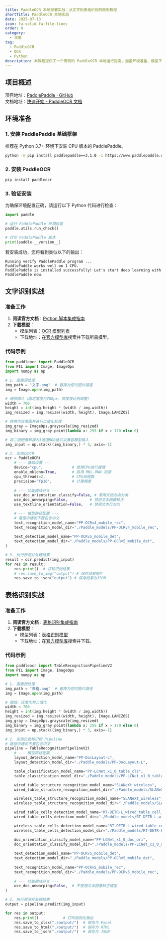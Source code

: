 ```yaml
---
title: PaddleOCR 本地部署实战：从文字到表格识别的简明教程
shortTitle: PaddleOCR 本地实战
date: 2025-07-13
icon: fa-solid fa-file-lines
order: 8
category:
  - 攻略
tag:
  - PaddleOCR
  - OCR
  - Python
description: 本教程提供了一个简明的 PaddleOCR 本地运行指南，涵盖环境准备、模型下载、文字识别和表格识别的完整 Python 代码示例，帮助您快速上手并避免常见问题。
---
```


## 项目概述

项目地址：[PaddlePaddle · GitHub](https://github.com/PaddlePaddle)  
文档地址：[快速开始 - PaddleOCR 文档](https://paddlepaddle.github.io/PaddleOCR/latest/quick_start.html)

## 环境准备

### 1. 安装 PaddlePaddle 基础框架

推荐在 Python 3.7+ 环境下安装 CPU 版本的 PaddlePaddle。

```bash
python -m pip install paddlepaddle==3.1.0 -i https://www.paddlepaddle.org.cn/packages/stable/cpu/
```

### 2. 安装 PaddleOCR

```bash
pip install paddleocr
```

### 3. 验证安装

为确保环境配置正确，请运行以下 Python 代码进行检查：

```python
import paddle

# 运行 PaddlePaddle 环境检查
paddle.utils.run_check()

# 打印 PaddlePaddle 版本
print(paddle.__version__)
```

若安装成功，您将看到类似以下的输出：
```
Running verify PaddlePaddle program ... 
PaddlePaddle works well on 1 CPU.
PaddlePaddle is installed successfully! Let's start deep learning with PaddlePaddle now.
```

## 文字识别实战

### 准备工作

1.  **阅读官方文档**：[Python 脚本集成指南](https://paddlepaddle.github.io/PaddleOCR/latest/version3.x/pipeline_usage/OCR.html#22-python)
2.  **下载模型**：
    *   模型列表：[OCR 模型列表](https://paddlepaddle.github.io/PaddleOCR/latest/version3.x/pipeline_usage/OCR.html#1-ocr)
    *   下载地址：在[官方模型库](https://aistudio.baidu.com/modelsoverview)搜索并下载所需模型。

### 代码示例

```python
from paddleocr import PaddleOCR
from PIL import Image, ImageOps
import numpy as np

# 1. 图像预处理
img_path = "文字.png"  # 替换为您的图片路径
img = Image.open(img_path)

# 缩放图片（固定宽度为700px，高度按比例调整）
width = 700
height = int(img.height * (width / img.width))
img_resized = img.resize((width, height), Image.LANCZOS)

# 转换为灰度图并进行二值化处理
img_gray = ImageOps.grayscale(img_resized)
img_binary = img_gray.point(lambda x: 255 if x > 170 else 0)

# 将二值图像转换为3通道RGB格式以兼容模型输入
img_input = np.stack((img_binary,) * 3, axis=-1)

# 2. 实例化OCR
ocr = PaddleOCR(
    # --- 基础设置 ---
    device="cpu",             # 使用CPU进行推理
    enable_mkldnn=True,       # 启用 MKL-DNN 加速
    cpu_threads=2,            # CPU线程数
    precision='fp16',         # 计算精度
    
    # --- 功能模块开关 ---
    use_doc_orientation_classify=False, # 禁用文档方向分类
    use_doc_unwarping=False,          # 禁用文本图像矫正
    use_textline_orientation=False,   # 禁用文本行方向

    # --- 模型路径配置 ---
    # 路径中建议不要包含中文
    text_recognition_model_name="PP-OCRv4_mobile_rec",
    text_recognition_model_dir="./Paddle_models/PP-OCRv4_mobile_rec",
    
    text_detection_model_name="PP-OCRv5_mobile_det",
    text_detection_model_dir="./Paddle_models/PP-OCRv5_mobile_det",
)

# 3. 执行预测并处理结果
result = ocr.predict(img_input)
for res in result:
    res.print()  # 打印识别结果
    # res.save_to_img("output") # 保存结果图片
    res.save_to_json("output") # 保存结果为JSON
```

## 表格识别实战

### 准备工作

1.  **阅读官方文档**：[表格识别集成指南](https://paddlepaddle.github.io/PaddleOCR/latest/version3.x/pipeline_usage/table_recognition_v2.html#22-python)
2.  **下载模型**：
    *   模型列表：[表格识别模型](https://paddlepaddle.github.io/PaddleOCR/latest/version3.x/pipeline_usage/table_recognition_v2.html#1-v2)
    *   下载地址：在[官方模型库](https://aistudio.baidu.com/modelsoverview)搜索并下载。

### 代码示例

```python
from paddleocr import TableRecognitionPipelineV2
from PIL import Image, ImageOps
import numpy as np

# 1. 图像预处理
img_path = "表格.png"  # 替换为您的图片路径
img = Image.open(img_path)

# 缩放、灰度化和二值化
width = 700
height = int(img.height * (width / img.width))
img_resized = img.resize((width, height), Image.LANCZOS)
img_gray = ImageOps.grayscale(img_resized)
img_binary = img_gray.point(lambda x: 255 if x > 170 else 0)
img_input = np.stack((img_binary,) * 3, axis=-1)

# 2. 实例化表格识别 Pipeline
# 路径中建议不要包含中文
pipeline = TableRecognitionPipelineV2(
    # --- 模型路径配置 ---
    layout_detection_model_name="PP-DocLayout-L",
    layout_detection_model_dir="./Paddle_models/PP-DocLayout-L",

    table_classification_model_name="PP-LCNet_x1_0_table_cls",
    table_classification_model_dir="./Paddle_models/PP-LCNet_x1_0_table_cls",

    wired_table_structure_recognition_model_name="SLANeXt_wireless",
    wired_table_structure_recognition_model_dir="./Paddle_models/SLANeXt_wireless",

    wireless_table_structure_recognition_model_name="SLANeXt_wireless",
    wireless_table_structure_recognition_model_dir="./Paddle_models/SLANeXt_wireless",

    wired_table_cells_detection_model_name="RT-DETR-L_wired_table_cell_det",
    wired_table_cells_detection_model_dir="./Paddle_models/RT-DETR-L_wired_table_cell_det",

    wireless_table_cells_detection_model_name="RT-DETR-L_wired_table_cell_det",
    wireless_table_cells_detection_model_dir="./Paddle_models/RT-DETR-L_wired_table_cell_det",

    doc_orientation_classify_model_name="PP-LCNet_x1_0_doc_ori",
    doc_orientation_classify_model_dir="./Paddle_models/PP-LCNet_x1_0_doc_ori",
    
    text_detection_model_name="PP-OCRv5_mobile_det",
    text_detection_model_dir="./Paddle_models/PP-OCRv5_mobile_det",
    
    text_recognition_model_name="PP-OCRv5_mobile_rec",
    text_recognition_model_dir="./Paddle_models/PP-OCRv5_mobile_rec",
    
    # --- 功能模块开关 ---
    use_doc_unwarping=False,  # 不使用文本图像矫正模型
)

# 3. 执行预测并处理结果
output = pipeline.predict(img_input)

for res in output:
    res.print()           # 打印结构化输出
    res.save_to_xlsx("./output/")  # 保存为 Excel
    res.save_to_html("./output/")  # 保存为 HTML
    res.save_to_json("./output/")  # 保存为 JSON
```
